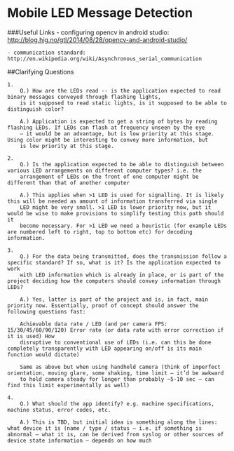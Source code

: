 # Mobile LED Message Detection

###Useful Links
	- configuring opencv in android studio: http://blog.hig.no/gtl/2014/08/28/opencv-and-android-studio/

	- communication standard: http://en.wikipedia.org/wiki/Asynchronous_serial_communication

##Clarifying Questions
	
	1. 
		Q.) How are the LEDs read -- is the application expected to read binary messages conveyed through flashing lights, 
		is it supposed to read static lights, is it supposed to be able to distinguish color?

		A.) Application is expected to get a string of bytes by reading flashing LEDs. If LEDs can flash at frequency unseen by the eye 
		– it would be an advantage, but is low priority at this stage. Using color might be interesting to convey more information, but 
		is low priority at this stage.

	2. 
		Q.) Is the application expected to be able to distinguish between various LED arrangements on different computer types? i.e. the 
		arrangement of LEDs on the front of one computer might be different than that of another computer

		A.) This applies when >1 LED is used for signalling. It is likely this will be needed as amount of information transferred via single 
		LED might be very small. >1 LED is lower priority now, but it would be wise to make provisions to simplify testing this path should it 
		become necessary. For >1 LED we need a heuristic (for example LEDs are numbered left to right, top to bottom etc) for decoding information.

	3. 
		Q.) For the data being transmitted, does the transmission follow a specific standard? If so, what is it? Is the application expected to work 
		with LED information which is already in place, or is part of the project deciding how the computers should convey information through LEDs?

		A.) Yes, latter is part of the project and is, in fact, main priority now. Essentially, proof of concept should answer the following questions fast: 
 
		Achievable data rate / LED (and per camera FPS: 15/30/45/60/90/120) Error rate (or data rate with error correction if it is used) How 
		disruptive to conventional use of LEDs (i.e. can this be done completely transparently with LED appearing on/off is its main function would dictate)  
 
		Same as above but when using handheld camera (think of imperfect orientation, moving glare, some shaking, time limit – it’d be awkward 
		to hold camera steady for longer than probably ~5-10 sec – can find this limit experimentally as well)

	4. 
		Q.) What should the app identify? e.g. machine specifications, machine status, error codes, etc.

		A.) This is TBD, but initial idea is something along the lines: what device it is (name / type / status – i.e. if something is abnormal – what it is, can be derived from syslog or other sources of device state information – depends on how much 
